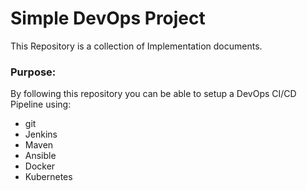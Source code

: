 # Simple DevOps Project

This Repository is a collection of Implementation documents. 

### Purpose:
By following this repository you can be able to setup a DevOps CI/CD Pipeline using:

- git
- Jenkins
- Maven
- Ansible
- Docker
- Kubernetes

